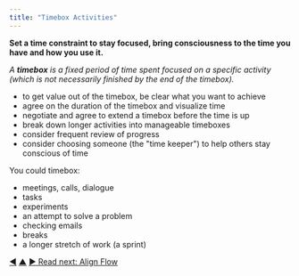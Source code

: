 ```yaml
---
title: "Timebox Activities"
---
```



**Set a time constraint to stay focused, bring consciousness to the time you have and how you use it.**

_A **timebox** is a fixed period of time spent focused on a specific activity (which is not necessarily finished by the end of the timebox)._

- to get value out of the timebox, be clear what you want to achieve
- agree on the duration of the timebox and visualize time
- negotiate and agree to extend a timebox before the time is up
- break down longer activities into manageable timeboxes
- consider frequent review of progress
- consider choosing someone (the "time keeper") to help others stay conscious of time

You could timebox:

- meetings, calls, dialogue
- tasks
- experiments
- an attempt to solve a problem
- checking emails
- breaks
- a longer stretch of work (a sprint)


<div class="bottom-nav">
<a href="limit-work-in-progress.html" title="Back to: Limit Work in Progress">◀</a> <a href="organizing-work.html" title="Up: Organizing Work">▲</a> <a href="align-flow.html" title="">▶ Read next: Align Flow</a>
</div>
